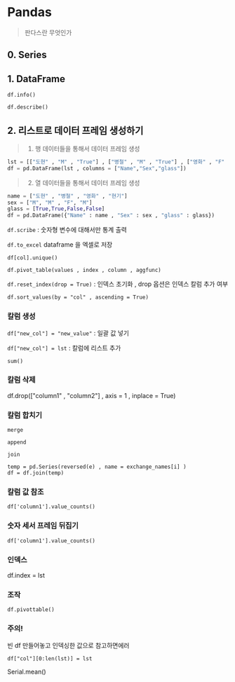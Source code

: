 # Pandas

> 판다스란 무엇인가



## 0. Series



## 1. DataFrame

`df.info()`

`df.describe()`



## 2. 리스트로 데이터 프레임 생성하기



> 1. 행 데이터들을 통해서 데이터 프레임 생성

```python
lst = [["도현" , "M" , "True"] , ["병철" , "M" , "True"] , ["영화" , "F" , "False"] , ["현기" , "M" , "False"]]       
df = pd.DataFrame(lst , columns = ["Name","Sex","glass"])
```




>2. 열 데이터들을 통해서 데이터 프레임 생성

```python
name = ["도현" , "병철" , "영화" , "현기"]
sex = ["M", "M" , "F", "M"]
glass = [True,True,False,False]
df = pd.DataFrame({"Name" : name , "Sex" : sex , "glass" : glass})
```





`df.scribe`  : 숫자형 변수에 대해서만 통계 출력

`df.to_excel`  dataframe 을 엑셀로 저장

`df[col].unique()` 

`df.pivot_table(values , index , column , aggfunc)`

`df.reset_index(drop = True)`  :  인덱스 초기화 , drop 옵션은 인덱스 칼럼 추가 여부



`df.sort_values(by = "col" , ascending = True)` 

### 칼럼 생성

`df["new_col"] = "new_value"`  : 일괄 값 넣기

`df["new_col"] = lst`	:	칼럼에 리스트 추가

`sum()`



### 칼럼 삭제

df.drop(["column1" , "column2"] , axis = 1 , inplace = True)



### 칼럼 합치기

`merge`

`append`

`join`

    temp = pd.Series(reversed(e) , name = exchange_names[i] )
    df = df.join(temp)
### 칼럼 값 참조

`df['column1'].value_counts()`



### 숫자 세서 프레임 뒤집기

`df['column1'].value_counts()`



### 인덱스

df.index = lst



### 조작

`df.pivottable()`



### 주의!

빈 df 만들어놓고  인덱싱한 값으로 참고하면에러

```
df["col"][0:len(lst)] = lst
```





Serial.mean()